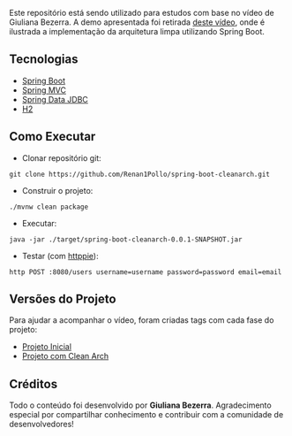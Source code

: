 Este repositório está sendo utilizado para estudos com base no vídeo de Giuliana Bezerra. A demo apresentada foi retirada [deste vídeo](https://www.youtube.com/watch?v=hit0XHGt4WI), onde é ilustrada a implementação da arquitetura limpa utilizando Spring Boot.

## Tecnologias

- [Spring Boot](https://spring.io/projects/spring-boot)
- [Spring MVC](https://docs.spring.io/spring-framework/reference/web/webmvc.html)
- [Spring Data JDBC](https://spring.io/projects/spring-data-jdbc)
- [H2](https://www.h2database.com)

## Como Executar

- Clonar repositório git:

```
git clone https://github.com/Renan1Pollo/spring-boot-cleanarch.git
```

- Construir o projeto:

```
./mvnw clean package
```

- Executar:

```
java -jar ./target/spring-boot-cleanarch-0.0.1-SNAPSHOT.jar
```

- Testar (com [httppie](https://httpie.io)):

```
http POST :8080/users username=username password=password email=email
```

## Versões do Projeto

Para ajudar a acompanhar o vídeo, foram criadas tags com cada fase do projeto:

- [Projeto Inicial](https://github.com/giuliana-bezerra/spring-boot-cleanarch/releases/tag/v1.0)
- [Projeto com Clean Arch](https://github.com/giuliana-bezerra/spring-boot-cleanarch/releases/tag/v2.0)

## Créditos

Todo o conteúdo foi desenvolvido por **Giuliana Bezerra**. Agradecimento especial por compartilhar conhecimento e contribuir com a comunidade de desenvolvedores!
